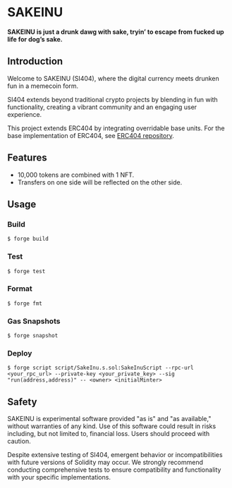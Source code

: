 # SAKEINU

**SAKEINU is just a drunk dawg with sake, tryin’ to escape from fucked up life for dog’s sake.**  


## Introduction

Welcome to SAKEINU (SI404), where the digital currency meets drunken fun in a memecoin form.  

SI404 extends beyond traditional crypto projects by blending in fun with functionality, creating a vibrant community and an engaging user experience.  

This project extends ERC404 by integrating overridable base units. For the base implementation of ERC404, see [ERC404 repository](https://github.com/Pandora-Labs-Org/erc404).

## Features
- 10,000 tokens are combined with 1 NFT.
- Transfers on one side will be reflected on the other side.

## Usage

### Build

```shell
$ forge build
```

### Test

```shell
$ forge test
```

### Format

```shell
$ forge fmt
```

### Gas Snapshots

```shell
$ forge snapshot
```

### Deploy

```shell
$ forge script script/SakeInu.s.sol:SakeInuScript --rpc-url <your_rpc_url> --private-key <your_private_key> --sig "run(address,address)" -- <owner> <initialMinter>
```

## Safety
SAKEINU is experimental software provided "as is" and "as available," without warranties of any kind. Use of this software could result in risks including, but not limited to, financial loss. Users should proceed with caution.

Despite extensive testing of SI404, emergent behavior or incompatibilities with future versions of Solidity may occur. We strongly recommend conducting comprehensive tests to ensure compatibility and functionality with your specific implementations.
